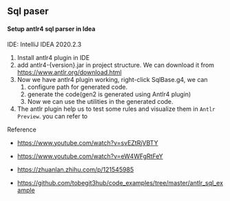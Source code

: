 ## Sql paser



#### Setup antlr4 sql parser in Idea

IDE: IntelliJ IDEA 2020.2.3

1. Install antlr4 plugin in IDE
2. add antlr4-{version}.jar in project structure. We can download it from https://www.antlr.org/download.html
3. Now we have antlr4 plugin working, right-click SqlBase.g4, we can 
   1. configure path for generated code.
   2.  generate the code(gen2 is generated using Antlr4 plugin)
   3. Now we can use the utilities  in the generated code.
4. The antlr plugin help us to test some rules and visualize them in  `Antlr Preview`.  you can refer to

 Reference 

* https://www.youtube.com/watch?v=svEZtRjVBTY
* https://www.youtube.com/watch?v=eW4WFgRtFeY

* https://zhuanlan.zhihu.com/p/121545985
* https://github.com/tobegit3hub/code_examples/tree/master/antlr_sql_example

